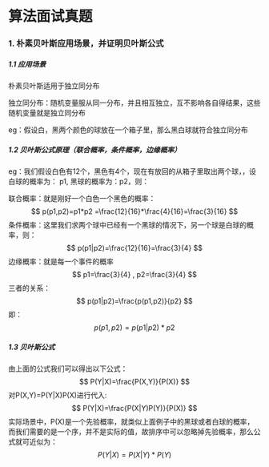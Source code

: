 # 算法面试真题

### 1. 朴素贝叶斯应用场景，并证明贝叶斯公式

##### 1.1 应用场景

朴素贝叶斯适用于独立同分布

独立同分布：随机变量服从同一分布，并且相互独立，互不影响各自得结果，这些随机变量就是独立同分布

eg：假设白，黑两个颜色的球放在一个箱子里，那么黑白球就符合独立同分布

##### 1.2 贝叶斯公式原理（联合概率，条件概率，边缘概率）

eg：我们假设白色有12个，黑色有4个，现在有放回的从箱子里取出两个球，，设白球的概率为： p1, 黑球的概率为：p2，则：

联合概率：就是刚好一个白色一个黑色的概率：
$$
p(p1,p2)=p1*p2 =\frac{12}{16}*\frac{4}{16}=\frac{3}{16}
$$
条件概率：这里我们求两个球中已经有一个黑球的情况下，另一个球是白球的概率，则：
$$
p(p1|p2)=\frac{12}{16}=\frac{3}{4}
$$
边缘概率：就是每一个事件的概率
$$
p1=\frac{3}{4}
,
p2=\frac{3}{4}
$$
三者的关系：
$$
p(p1|p2)=\frac{p(p1,p2)}{p2}
$$
即：
$$
p(p1,p2)=p(p1|p2)*p2
$$

##### 1.3  贝叶斯公式

由上面的公式我们可以得出以下公式：
$$
P(Y|X)=\frac{P(X,Y)}{P(X)}
$$
对P(X,Y)=P(Y|X)P(X)进行代入:
$$
P(Y|X)=\frac{P(X|Y)P(Y)}{P(X)}
$$
实际场景中，P(X)是一个先验概率，就类似上面例子中的黑球或者白球的概率，而我们需要的是一个序，并不是实际的值，故排序中可以忽略掉先验概率，那么公式就可近似为：
$$
P(Y|X)=P(X|Y)*P(Y)
$$
